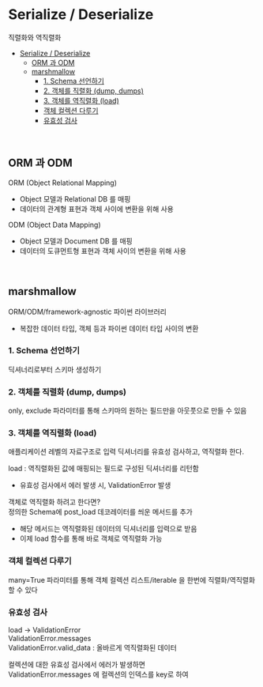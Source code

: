 # Serialize / Deserialize  
직렬화와 역직렬화  

- [Serialize / Deserialize](#serialize--deserialize)
  - [ORM 과 ODM](#orm-과-odm)
  - [marshmallow](#marshmallow)
    - [1. Schema 선언하기](#1-schema-선언하기)
    - [2. 객체를 직렬화 (dump, dumps)](#2-객체를-직렬화-dump-dumps)
    - [3. 객체를 역직렬화 (load)](#3-객체를-역직렬화-load)
    - [객체 컬렉션 다루기](#객체-컬렉션-다루기)
    - [유효성 검사](#유효성-검사)

<br>

## ORM 과 ODM  
ORM (Object Relational Mapping)  
- Object 모델과 Relational DB 를 매핑  
- 데이터의 관계형 표현과 객체 사이에 변환을 위해 사용  

ODM (Object Data Mapping)  
- Object 모델과 Document DB 를 매핑  
- 데이터의 도큐먼트형 표현과 객체 사이의 변환을 위해 사용  

<br>

## marshmallow  
ORM/ODM/framework-agnostic 파이썬 라이브러리  
- 복잡한 데이터 타입, 객체 등과 파이썬 데이터 타입 사이의 변환  

### 1. Schema 선언하기  
딕셔너리로부터 스키마 생성하기  

### 2. 객체를 직렬화 (dump, dumps)  
only, exclude 파라미터를 통해 스키마의 원하는 필드만을 아웃풋으로 만들 수 있음  

### 3. 객체를 역직렬화 (load)  
애플리케이션 레벨의 자료구조로 입력 딕셔너리를 유효성 검사하고, 역직렬화 한다.  

load : 역직렬화된 값에 매핑되는 필드로 구성된 딕셔너리를 리턴함  
- 유효성 검사에서 에러 발생 시, ValidationError 발생  

객체로 역직렬화 하려고 한다면?  
정의한 Schema에 post_load 데코레이터를 씌운 메서드를 추가  
- 해당 메서드는 역직렬화된 데이터의 딕셔너리를 입력으로 받음  
- 이제 load 함수를 통해 바로 객체로 역직렬화 가능  

### 객체 컬렉션 다루기  
many=True 파라미터를 통해 객체 컬렉션 리스트/iterable 을 한번에 직렬화/역직렬화 할 수 있다  

### 유효성 검사  
load -> ValidationError  
ValidationError.messages  
ValidationError.valid_data : 올바르게 역직렬화된 데이터  

컬렉션에 대한 유효성 검사에서 에러가 발생하면  
ValidationError.messages 에 컬렉션의 인덱스를 key로 하여 
